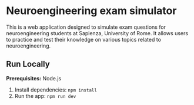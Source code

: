 # Neuroengineering exam simulator
This is a web application designed to simulate exam questions for neuroengineering students at Sapienza, University of Rome. It allows users to practice and test their knowledge on various topics related to neuroengineering.

## Run Locally

**Prerequisites:**  Node.js

1. Install dependencies:
   `npm install`
2. Run the app:
   `npm run dev`
